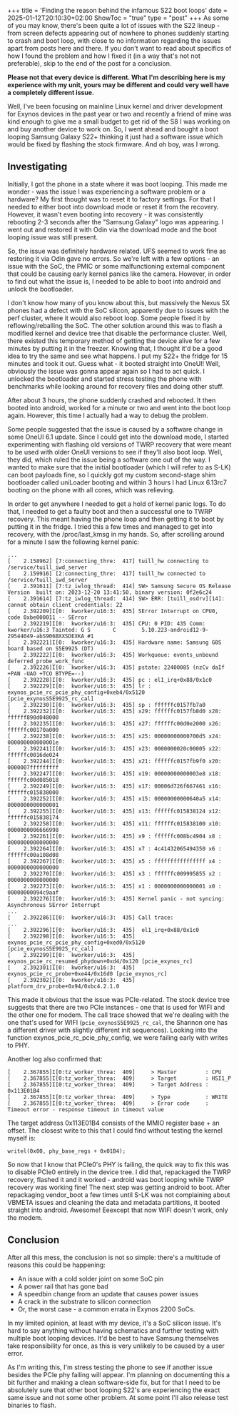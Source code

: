 +++
title = 'Finding the reason behind the infamous S22 boot loops'
date = 2025-01-12T20:10:30+02:00
ShowToc = "true"
type = "post"
+++
As some of you may know, there's been quite a lot of issues with the S22 lineup - from screen defects appearing out of nowhere to phones suddenly starting to crash and boot loop, with close to no information regarding the issues apart from posts here and there. If you don't want to read about specifics of how I found the problem and how I fixed it (in a way that's not not preferable), skip to the end of the post for a conclusion.

**Please not that every device is different. What I'm describing here is my experience with my unit, yours may be different and could very well have a completely different issue.**

Well, I've been focusing on mainline Linux kernel and driver development for Exynos devices in the past year or two and recently a friend of mine was kind enough to give me a small budget to get rid of the S8 I was working on and buy another device to work on. So, I went ahead and bought a boot looping Samsung Galaxy S22+ thinking it just had a software issue which would be fixed by flashing the stock firmware. And oh boy, was I wrong.

## Investigating
Initially, I got the phone in a state where it was boot looping. This made me wonder - was the issue I was experiencing a software problem or a hardware? My first thought was to reset it to factory settings. For that I needed to either boot into download mode or reset it from the recovery. However, it wasn't even booting into recovery - it was consistently rebooting 2-3 seconds after the "Samsung Galaxy" logo was appearing. I went out and restored it with Odin via the download mode and the boot looping issue was still present.

So, the issue was definitely hardware related. UFS seemed to work fine as restoring it via Odin gave no errors. So we're left with a few options - an issue with the SoC, the PMIC or some malfunctioning external component that could be causing early kernel panics like the camera. However, in order to find out what the issue is, I needed to be able to boot into android and unlock the bootloader.

I don't know how many of you know about this, but massively the Nexus 5X phones had a defect with the SoC silicon, apparently due to issues with the perf cluster, where it would also reboot loop. Some people fixed it by reflowing/reballing the SoC. The other solution around this was to flash a modified kernel and device tree that disable the performance cluster. Well, there existed this temporary method of getting the device alive for a few minutes by putting it in the freezer. Knowing that, I thought it'd be a good idea to try the same and see what happens. I put my S22+ the fridge for 15 minutes and took it out. Guess what - it booted straight into OneUI! Well, obviously the issue was gonna appear again so I had to act quick. I unlocked the bootloader and started stress testing the phone with benchmarks while looking around for recovery files and doing other stuff.

After about 3 hours, the phone suddenly crashed and rebooted. It then booted into android, worked for a minute or two and went into the boot loop again. However, this time I actually had a way to debug the problem.

Some people suggested that the issue is caused by a software change in some OneUI 6.1 update. Since I could get into the download mode, I started experimenting with flashing old versions of TWRP recovery that were meant to be used with older OneUI versions to see if they'll also boot loop. Well, they did, which ruled the issue being a software one out of the way. I wanted to make sure that the initial bootloader (which I will refer to as S-LK) can boot payloads fine, so I quickly got my custom second-stage shim bootloader called uniLoader booting and within 3 hours I had Linux 6.13rc7 booting on the phone with all cores, which was relieving.

In order to get anywhere I needed to get a hold of kernel panic logs. To do that, I needed to get a faulty boot and then a successful one to TWRP recovery. This meant having the phone loop and then getting it to boot by putting it in the fridge. I tried this a few times and managed to get into recovery, with the /proc/last_kmsg in my hands. So, after scrolling around for a minute I saw the following kernel panic:

```
...
[    2.158962] [7:connecting_thre:  417] tuill_hw connecting to /service/tuill_iwd_server
[    2.159916] [2:connecting_thre:  417] tuill_hw connected to /service/tuill_iwd_server
[    2.391611] [7:tz_iwlog_thread:  414] SW> Samsung Secure OS Release Version  built on: 2023-12-20 13:41:50, binary version: 0f2e6c24
[    2.391614] [7:tz_iwlog_thread:  414] SW> ERR: [tuill_osdrv][14]: cannot obtain client credentials: 22
[    2.392209]I[0:  kworker/u16:3:  435] SError Interrupt on CPU0, code 0xbe000011 -- SError
[    2.392219]I[0:  kworker/u16:3:  435] CPU: 0 PID: 435 Comm: kworker/u16:3 Tainted: G S       C        5.10.223-android12-9-29544049-abS906BXXSDEXKA #1
[    2.392221]I[0:  kworker/u16:3:  435] Hardware name: Samsung G0S board based on S5E9925 (DT)
[    2.392222]I[0:  kworker/u16:3:  435] Workqueue: events_unbound deferred_probe_work_func
[    2.392226]I[0:  kworker/u16:3:  435] pstate: 22400085 (nzCv daIf +PAN -UAO +TCO BTYPE=--)
[    2.392228]I[0:  kworker/u16:3:  435] pc : el1_irq+0x88/0x1c0
[    2.392229]I[0:  kworker/u16:3:  435] lr : exynos_pcie_rc_pcie_phy_config+0xeb4/0x5120 [pcie_exynosS5E9925_rc_cal]
[    2.392230]I[0:  kworker/u16:3:  435] sp : ffffffc0157fb7a0
[    2.392232]I[0:  kworker/u16:3:  435] x29: ffffffc0157fb8d0 x28: ffffff890d048000 
[    2.392235]I[0:  kworker/u16:3:  435] x27: ffffffc00d0e2000 x26: ffffffc00170a000 
[    2.392238]I[0:  kworker/u16:3:  435] x25: 00000000000700d5 x24: 000000000000001e 
[    2.392241]I[0:  kworker/u16:3:  435] x23: 0000000020c00005 x22: ffffffc0016de024 
[    2.392244]I[0:  kworker/u16:3:  435] x21: ffffffc0157fb9f0 x20: 0000007fffffffff 
[    2.392247]I[0:  kworker/u16:3:  435] x19: 00000000000003e8 x18: ffffffc00d085018 
[    2.392249]I[0:  kworker/u16:3:  435] x17: 00006d726f667461 x16: ffffffc015838000 
[    2.392252]I[0:  kworker/u16:3:  435] x15: 00000000000640a5 x14: 0000000000000001 
[    2.392255]I[0:  kworker/u16:3:  435] x13: ffffffc015838124 x12: ffffffc015838174 
[    2.392258]I[0:  kworker/u16:3:  435] x11: ffffffc015838100 x10: 0000000006666998 
[    2.392261]I[0:  kworker/u16:3:  435] x9 : ffffffc008bc4904 x8 : 0000000000000000 
[    2.392264]I[0:  kworker/u16:3:  435] x7 : 4c41432065494350 x6 : ffffffc00a108d08 
[    2.392267]I[0:  kworker/u16:3:  435] x5 : ffffffffffffffff x4 : 0000000000000000 
[    2.392270]I[0:  kworker/u16:3:  435] x3 : ffffffc009995855 x2 : 0000000000000000 
[    2.392273]I[0:  kworker/u16:3:  435] x1 : 0000000000000001 x0 : 00000000094c9aaf 
[    2.392276]I[0:  kworker/u16:3:  435] Kernel panic - not syncing: Asynchronous SError Interrupt
...
[    2.392286]I[0:  kworker/u16:3:  435] Call trace:
...
[    2.392296]I[0:  kworker/u16:3:  435]  el1_irq+0x88/0x1c0
[    2.392298]I[0:  kworker/u16:3:  435]  exynos_pcie_rc_pcie_phy_config+0xed0/0x5120 [pcie_exynosS5E9925_rc_cal]
[    2.392299]I[0:  kworker/u16:3:  435]  exynos_pcie_rc_resumed_phydown+0xd4/0x120 [pcie_exynos_rc]
[    2.392301]I[0:  kworker/u16:3:  435]  exynos_pcie_rc_probe+0xe44/0x16d0 [pcie_exynos_rc]
[    2.392302]I[0:  kworker/u16:3:  435]  platform_drv_probe+0x94/0xbc4.2.1.0
```

This made it obvious that the issue was PCIe-related. The stock device tree suggests that there are two PCIe instances - one that is used for WIFI and the other one for modem. The call trace showed that we're dealing with the one that's used for WIFI (``pcie_exynosS5E9925_rc_cal``, the Shannon one has a different driver with slightly different init sequences). Looking into the function exynos_pcie_rc_pcie_phy_config, we were failing early with writes to PHY.

Another log also confirmed that:

```
[    2.367855]I[0:tz_worker_threa:  409]     > Master         : CPU 
[    2.367855]I[0:tz_worker_threa:  409]     > Target         : HSI1_P
[    2.367855]I[0:tz_worker_threa:  409]     > Target Address : 0x113E01B4 
[    2.367855]I[0:tz_worker_threa:  409]     > Type           : WRITE
[    2.367855]I[0:tz_worker_threa:  409]     > Error code     : Timeout error - response timeout in timeout value
```

The target address 0x113E01B4 consists of the MMIO register base + an offset. The closest write to this that I could find without testing the kernel myself is:

```
writel(0x00, phy_base_regs + 0x01B4);
```

So now that I know that PCIe0's PHY is failing, the quick way to fix this was to disable PCIe0 entirely in the device tree. I did that, repackaged the TWRP recovery, flashed it and it worked - android was boot looping while TWRP recovery was working fine! The next step was getting android to boot. After repackaging vendor_boot a few times until S-LK was not complaining about VBMETA issues and cleaning the data and metadata partitions, it booted straight into android. Awesome! Eeexcept that now WIFI doesn't work, only the modem.

## Conclusion

After all this mess, the conclusion is not so simple: there's a multitude of reasons this could be happening:

- An issue with a cold solder joint on some SoC pin
- A power rail that has gone bad
- A speedbin change from an update that causes power issues
- A crack in the substrate to silicon connection
- Or, the worst case - a common errata in Exynos 2200 SoCs.

In my limited opinion, at least with my device, it's a SoC silicon issue. It's hard to say anything without having schematics and further testing with multiple boot looping devices. It'd be best to have Samsung themselves take responsibility for once, as this is very unlikely to be caused by a user error.

As I'm writing this, I'm stress testing the phone to see if another issue besides the PCIe phy failing will appear. I'm planning on documenting this a bit further and making a clean software-side fix, but for that I need to be absolutely sure that other boot looping S22's are experiencing the exact same issue and not some other problem. At some point I'll also release test binaries to flash.
